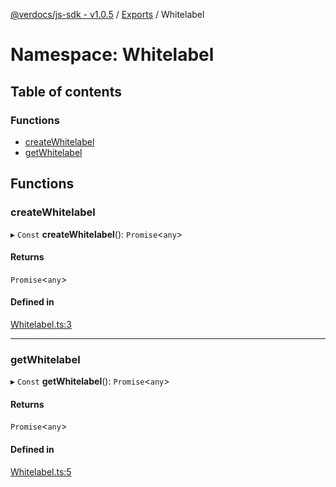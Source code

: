 [@verdocs/js-sdk - v1.0.5](../README.md) / [Exports](../modules.md) / Whitelabel

# Namespace: Whitelabel

## Table of contents

### Functions

- [createWhitelabel](Whitelabel.md#createwhitelabel)
- [getWhitelabel](Whitelabel.md#getwhitelabel)

## Functions

### createWhitelabel

▸ `Const` **createWhitelabel**(): `Promise`<`any`\>

#### Returns

`Promise`<`any`\>

#### Defined in

[Whitelabel.ts:3](https://github.com/Verdocs/js-sdk/blob/main/src/Whitelabel.ts#L3)

___

### getWhitelabel

▸ `Const` **getWhitelabel**(): `Promise`<`any`\>

#### Returns

`Promise`<`any`\>

#### Defined in

[Whitelabel.ts:5](https://github.com/Verdocs/js-sdk/blob/main/src/Whitelabel.ts#L5)
